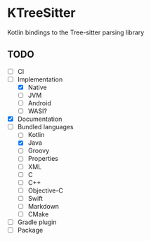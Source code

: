 # KTreeSitter

Kotlin bindings to the Tree-sitter parsing library

## TODO

- [ ] CI
- [ ] Implementation
  - [x] Native
  - [ ] JVM
  - [ ] Android
  - [ ] WASI?
- [x] Documentation
- [ ] Bundled languages
  - [ ] Kotlin
  - [x] Java
  - [ ] Groovy
  - [ ] Properties
  - [ ] XML
  - [ ] C
  - [ ] C++
  - [ ] Objective-C
  - [ ] Swift
  - [ ] Markdown
  - [ ] CMake
- [ ] Gradle plugin
- [ ] Package

